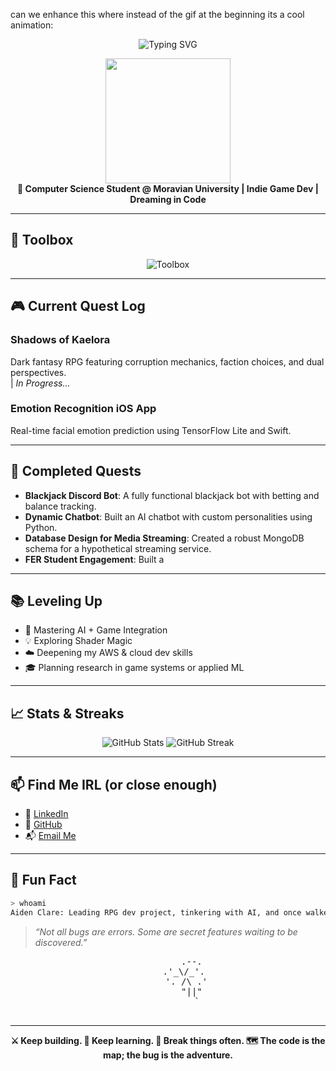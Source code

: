 can we enhance this where instead of the gif at the beginning its a cool animation:
<div align="center">
  <img src="https://readme-typing-svg.herokuapp.com?font=Fira+Code&size=24&duration=3000&pause=1000&color=9F79EE&center=true&vCenter=true&width=600&height=50&lines=Hey+I'm+Aiden+Clare;Project+Lead+%7C+AI+Tinkerer;Breaker+of+Rules+%7C+Builder+of+Systems;Dreamer+of+Worlds+%7C+Dev+of+Many+Tools" alt="Typing SVG" />

  <img src="https://user-images.githubusercontent.com/99184393/134808448-d54a2b36-50c8-4a5e-9182-dc6e5f5a5d69.gif" width="200px" /><br>
  <strong>🚀 Computer Science Student @ Moravian University | Indie Game Dev | Dreaming in Code</strong>
</div>

---

## 🧰 Toolbox

<div align="center">
  <img src="https://skillicons.dev/icons?i=python,cpp,java,blender,mysql,aws,swift" alt="Toolbox" />
</div>

---

## 🎮 Current Quest Log

### **Shadows of Kaelora**
Dark fantasy RPG featuring corruption mechanics, faction choices, and dual perspectives.  
| *In Progress...*

### **Emotion Recognition iOS App**
Real-time facial emotion prediction using TensorFlow Lite and Swift.

---

## 📜 Completed Quests

- **Blackjack Discord Bot**: A fully functional blackjack bot with betting and balance tracking.
- **Dynamic Chatbot**: Built an AI chatbot with custom personalities using Python.
- **Database Design for Media Streaming**: Created a robust MongoDB schema for a hypothetical streaming service.
- **FER Student Engagement**: Built a

---

## 📚 Leveling Up

- 🧠 Mastering AI + Game Integration
- 💡 Exploring Shader Magic
- ☁️ Deepening my AWS & cloud dev skills
- 🎓 Planning research in game systems or applied ML

---

## 📈 Stats & Streaks

<div align="center">
  <img src="https://github-readme-stats.vercel.app/api?username=Subarashi42&show_icons=true&theme=tokyonight" alt="GitHub Stats" />
  <img src="https://streak-stats.demolab.com/?user=Subarashi42&theme=tokyonight" alt="GitHub Streak" />
</div>

---

## 📫 Find Me IRL (or close enough)

- 💼 [LinkedIn](https://www.linkedin.com/in/aiden-clare-a335042a6/)
- 🐙 [GitHub](https://github.com/Subarashi42)
- 📬 [Email Me](mailto:aidenclare100@gmail.com)

---

## 🧙 Fun Fact

```bash
> whoami
Aiden Clare: Leading RPG dev project, tinkering with AI, and once walked the darker alleys of code. I've built bots, broken rules, and now I write worlds.
```

> *“Not all bugs are errors. Some are secret features waiting to be discovered.”*

<div align="center">
  <pre>
         .--.
      .'_\/_'.
       '. /\ .'
         "||"
           `
  </pre>
</div>

---

<div align="center">
  <strong>⚔️ Keep building. 🧠 Keep learning. 🧪 Break things often. 🗺️ The code is the map; the bug is the adventure.</strong>
</div>
